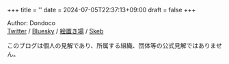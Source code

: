 +++
title = ''
date = 2024-07-05T22:37:13+09:00
draft = false
+++

Author: Dondoco  
[Twitter](https://x.com/_dndc_) / [Bluesky](https://bsky.app/profile/dndc.dev) / [絵置き場](https://dndc.myportfolio.com/) / [Skeb](https://skeb.jp/@dndc)

このブログは個人の見解であり、所属する組織、団体等の公式見解ではありません。